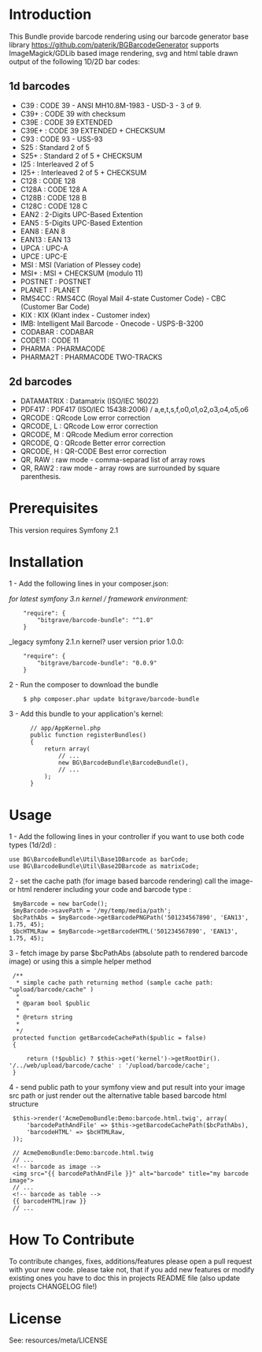 Introduction
============

This Bundle provide barcode rendering using our barcode generator base library https://github.com/paterik/BGBarcodeGenerator
supports ImageMagick/GDLib based image rendering, svg and html table drawn output of the following 1D/2D bar codes:

1d barcodes
-----------
* C39 : CODE 39 - ANSI MH10.8M-1983 - USD-3 - 3 of 9.
* C39+ : CODE 39 with checksum
* C39E : CODE 39 EXTENDED
* C39E+ : CODE 39 EXTENDED + CHECKSUM
* C93 : CODE 93 - USS-93
* S25 : Standard 2 of 5
* S25+ : Standard 2 of 5 + CHECKSUM
* I25 : Interleaved 2 of 5
* I25+ : Interleaved 2 of 5 + CHECKSUM
* C128 : CODE 128
* C128A : CODE 128 A
* C128B : CODE 128 B
* C128C : CODE 128 C
* EAN2 : 2-Digits UPC-Based Extention
* EAN5 : 5-Digits UPC-Based Extention
* EAN8 : EAN 8
* EAN13 : EAN 13
* UPCA : UPC-A
* UPCE : UPC-E
* MSI : MSI (Variation of Plessey code)
* MSI+ : MSI + CHECKSUM (modulo 11)
* POSTNET : POSTNET
* PLANET : PLANET
* RMS4CC : RMS4CC (Royal Mail 4-state Customer Code) - CBC (Customer Bar Code)
* KIX : KIX (Klant index - Customer index)
* IMB: Intelligent Mail Barcode - Onecode - USPS-B-3200
* CODABAR : CODABAR
* CODE11 : CODE 11
* PHARMA : PHARMACODE
* PHARMA2T : PHARMACODE TWO-TRACKS

2d barcodes
-----------
* DATAMATRIX : Datamatrix (ISO/IEC 16022)
* PDF417 : PDF417 (ISO/IEC 15438:2006) / a,e,t,s,f,o0,o1,o2,o3,o4,o5,o6
* QRCODE : QRcode Low error correction
* QRCODE, L : QRcode Low error correction
* QRCODE, M : QRcode Medium error correction
* QRCODE, Q : QRcode Better error correction
* QRCODE, H : QR-CODE Best error correction
* QR, RAW : raw mode - comma-separad list of array rows
* QR, RAW2 : raw mode - array rows are surrounded by square parenthesis.


Prerequisites
============

This version requires Symfony 2.1


Installation
============

  1 - Add the following lines in your composer.json:

  _for latest symfony 3.n kernel / framework environment:_
```
    "require": {
        "bitgrave/barcode-bundle": "^1.0"
    }
```
  _legacy symfony 2.1.n kernel? user version prior 1.0.0:
```
    "require": {
        "bitgrave/barcode-bundle": "0.0.9"
    }
```

  2 - Run the composer to download the bundle

```
    $ php composer.phar update bitgrave/barcode-bundle
```

  3 - Add this bundle to your application's kernel:

```
      // app/AppKernel.php
      public function registerBundles()
      {
          return array(
              // ...
              new BG\BarcodeBundle\BarcodeBundle(),
              // ...
          );
      }
```

Usage
=====

  1 - Add the following lines in your controller if you want to use both code types (1d/2d) :

```
use BG\BarcodeBundle\Util\Base1DBarcode as barCode;
use BG\BarcodeBundle\Util\Base2DBarcode as matrixCode;
```

  2 - set the cache path (for image based barcode rendering) call the image- or html renderer including your code and barcode type :

```
 $myBarcode = new barCode();
 $myBarcode->savePath = '/my/temp/media/path';
 $bcPathAbs = $myBarcode->getBarcodePNGPath('501234567890', 'EAN13', 1.75, 45);
 $bcHTMLRaw = $myBarcode->getBarcodeHTML('501234567890', 'EAN13', 1.75, 45);
```

 3 - fetch image by parse $bcPathAbs (absolute path to rendered barcode image) or using this a simple helper method

```
 /**
  * simple cache path returning method (sample cache path: "upload/barcode/cache" )
  *
  * @param bool $public
  *
  * @return string
  *
  */
 protected function getBarcodeCachePath($public = false)
 {

     return (!$public) ? $this->get('kernel')->getRootDir(). '/../web/upload/barcode/cache' : '/upload/barcode/cache';
 }
```

 4 - send public path to your symfony view and put result into your image src path or just render out the alternative table based barcode html structure

```
 $this->render('AcmeDemoBundle:Demo:barcode.html.twig', array(
     'barcodePathAndFile' => $this->getBarcodeCachePath($bcPathAbs),
     'barcodeHTML' => $bcHTMLRaw,
 ));

 // AcmeDemoBundle:Demo:barcode.html.twig
 // ...
 <!-- barcode as image -->
 <img src="{{ barcodePathAndFile }}" alt="barcode" title="my barcode image">
 // ...
 <!-- barcode as table -->
 {{ barcodeHTML|raw }}
 // ...

```


How To Contribute
=================

To contribute changes, fixes, additions/features please open a pull request with your new code.
please take not, that if you add new features or modify existing ones you have to doc this in
projects README file (also update projects CHANGELOG file!)

License
=======

See: resources/meta/LICENSE
